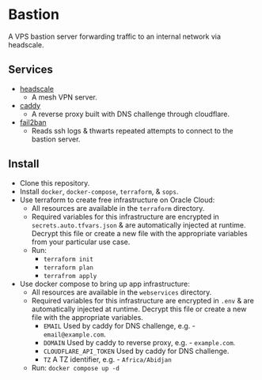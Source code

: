 # Bastion
A VPS bastion server forwarding traffic to an internal network via headscale.

## Services
- [headscale](https://github.com/juanfont/headscale)
  * A mesh VPN server.
- [caddy](https://caddyserver.com/)
  * A reverse proxy built with DNS challenge through cloudflare.
- [fail2ban](https://www.fail2ban.org)
  * Reads ssh logs & thwarts repeated attempts to connect to the bastion server.

## Install
- Clone this repository.
- Install `docker`, `docker-compose`, `terraform`, & `sops`.
- Use terraform to create free infrastructure on Oracle Cloud:
  * All resources are available in the `terraform` directory.
  * Required variables for this infrastructure are encrypted in
    `secrets.auto.tfvars.json` & are automatically injected at runtime. Decrypt
    this file or create a new file with the appropriate variables from your
    particular use case.
  * Run:
    + `terraform init`
    + `terraform plan`
    + `terrafrom apply`
- Use docker compose to bring up app infrastructure:
  * All resources are available in the `webservices` directory.
  * Required variables for this infrastructure are encrypted in `.env` & are
    automatically injected at runtime. Decrypt this file or create a new file
    with the appropriate variables.
    + `EMAIL` Used by caddy for DNS challenge, e.g. - `email@example.com`.
    + `DOMAIN` Used by caddy to reverse proxy, e.g. - `example.com`.
    + `CLOUDFLARE_API_TOKEN` Used by caddy for DNS challenge.
    + `TZ` A TZ identifier, e.g. - `Africa/Abidjan`
  * Run: `docker compose up -d`
